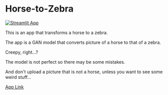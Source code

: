 # Horse-to-Zebra
[![Streamlit App](https://static.streamlit.io/badges/streamlit_badge_black_white.svg)](https://share.streamlit.io/ade-pyaar/horse-to-zebra/app.py)

This is an app that transforms a horse to a zebra.

The app is a GAN model that converts picture of a horse to that of a zebra.

Creepy, right...?

The model is not perfect so there may be some mistakes.

And don't upload a picture that is not a horse, unless you want to see some weird stuff...

[App Link](https://share.streamlit.io/ade-pyaar/horse-to-zebra/app.py)